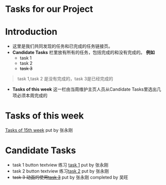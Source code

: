 # Tasks for our Project #

# Introduction #
  * 这里是我们共同发现的任务和已完成的任务链接页。
  * **Candidate Tasks** 栏里放有所有的任务，包括完成的和没有完成的。
**例如**
    * task 1
    * task 2
    * ~~task 3~~
> task 1,task 2 是没有完成的，task 3是已经完成的
  * **Tasks of this week**  这一栏由当周维护主页人员从Candidate Tasks里选出几项必须本周完成的
# Tasks of this week #
[Tasks of 15th week](http://code.google.com/p/androidteam/issues/detail?id=18) put by 张永刚

# Candidate Tasks #

  * task 1 button textview 练习 [task 1](http://code.google.com/p/androidteam/issues/detail?id=18) put by 张永刚
  * task 2 button textview 练习[task 2](http://code.google.com/p/androidteam/issues/detail?id=18) put by 张永刚
  * ~~task 3 动画的使用[task 3](http://code.google.com/p/androidteam/issues/detail?id=18)~~ put by 张永刚 completed by 吴旺